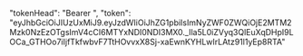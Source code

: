 "tokenHead": "Bearer ",
"token": "eyJhbGciOiJIUzUxMiJ9.eyJzdWIiOiJhZG1pbiIsImNyZWF0ZWQiOjE2MTM2Mzk0NzEzOTgsImV4cCI6MTYxNDI0NDI3MX0._Ila5L0iZVyq3QlEuXqDHpI9LOCa_GTHOo7iIjfTkfwbvF7TtHOvvxX8Sj-xaEwnKYHLwIrLAtz91l1yEp8RTA"
